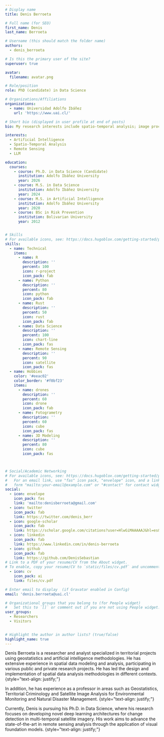 ```yaml
---
# Display name
title: Denis Berroeta

# Full name (for SEO)
first_name: Denis
last_name: Berroeta

# Username (this should match the folder name)
authors:
  - denis_berroeta

# Is this the primary user of the site?
superuser: true

avatar:
  filename: avatar.png

# Role/position
role: PhD (candidate) in Data Science

# Organizations/Affiliations
organizations:
  - name: Universidad Adolfo Ibáñez
    url: 'https://www.uai.cl/'

# Short bio (displayed in user profile at end of posts)
bio: My research interests include spatio-temporal analysis; image processing with artificial intelligence and Remote Sensing. 

interests:
  - Artificial Intelligence
  - Spatio-Temporal Analysis
  - Remote Sensing
  - LLM

education:
  courses:
    - course: Ph.D. in Data Science (Candidate)
      institution: Adolfo Ibáñez University
      year: 2026
    - course: M.S. in Data Science
      institution: Adolfo Ibáñez University
      year: 2024
    - course: M.S. in Artificial Intelligence
      institution: Adolfo Ibáñez University
      year: 2020
    - course: BSc in Risk Prevention
      institution: Bolivarian University
      year: 2012


# Skills
# For available icons, see: https://docs.hugoblox.com/getting-started/page-builder/#icons
skills:
  - name: Technical
    items:
      - name: R
        description: ''
        percent: 100
        icon: r-project
        icon_pack: fab
      - name: Python
        description: ''
        percent: 80
        icon: python
        icon_pack: fab
      - name: Rust
        description: ''
        percent: 50
        icon: rust
        icon_pack: fab
      - name: Data Science
        description: ''
        percent: 100
        icon: chart-line
        icon_pack: fas
      - name: Remote Sensing
        description: ''
        percent: 90
        icon: satellite
        icon_pack: fas
  - name: Hobbies
    color: '#eeac02'
    color_border: '#f0bf23'
    items:
      - name: drones
        description: ''
        percent: 60
        icon: drone
        icon_pack: fab
      - name: Fotogrametry
        description: ''
        percent: 60
        icon: cube
        icon_pack: fas
      - name: 3D Modeling
        description: ''
        percent: 80
        icon: cube
        icon_pack: fas



# Social/Academic Networking
# For available icons, see: https://docs.hugoblox.com/getting-started/page-builder/#icons
#   For an email link, use "fas" icon pack, "envelope" icon, and a link in the
#   form "mailto:your-email@example.com" or "#contact" for contact widget.
social:
  - icon: envelope
    icon_pack: fas
    link: 'mailto:denisberroeta@gmail.com'
  - icon: twitter
    icon_pack: fab
    link: https://twitter.com/denis_berr
  - icon: google-scholar
    icon_pack: fab
    link: https://scholar.google.com/citations?user=HlwGiMAAAAAJ&hl=es&oi=ao
  - icon: linkedin
    icon_pack: fab
    link: https://www.linkedin.com/in/denis-berroeta
  - icon: github
    icon_pack: fab
    link: https://github.com/DenisSebastian
# Link to a PDF of your resume/CV from the About widget.
# To enable, copy your resume/CV to `static/files/cv.pdf` and uncomment the lines below.
  - icon: cv
    icon_pack: ai
    link: files/cv.pdf

# Enter email to display  (if Gravatar enabled in Config)
email: 'denis.berroeta@uai.cl'

# Organizational groups that you belong to (for People widget)
#   Set this to `[]` or comment out if you are not using People widget.
user_groups:
  - Researchers
  - Visitors
  

# Highlight the author in author lists? (true/false)
highlight_name: true
---
```




Denis Berroeta is a researcher and analyst specialized in territorial projects using geostatistics and artificial intelligence methodologies. He has extensive experience in spatial data modeling and analysis, participating in various public and private research projects. He has led the design and implementation of spatial data analysis methodologies in different contexts.
{style="text-align: justify;"}

In addition, he has experience as a professor in areas such as Geostatistics, Territorial Criminology and Satellite Image Analysis for Environmental Monitoring and Natural Disaster Management.
{style="text-align: justify;"}

Currently, Denis is pursuing his Ph.D. in Data Science, where his research focuses on developing novel deep learning architectures for change detection in multi-temporal satellite imagery. His work aims to advance the state-of-the-art in remote sensing analysis through the application of visual foundation models.
{style="text-align: justify;"}
